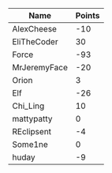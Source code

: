 | Name         | Points |
|--------------|--------|
| AlexCheese   | -10    |
| EliTheCoder  | 30     |
| Force        | -93    |
| MrJeremyFace | -20    |
| Orion        | 3      |
| Elf          | -26    |
| Chi_Ling     | 10     |
| mattypatty   | 0      |
| REclipsent   | -4     |
| Some1ne      | 0      |
| huday        | -9     |